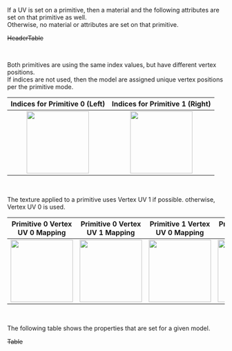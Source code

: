 If a UV is set on a primitive, then a material and the following attributes are set on that primitive as well.  
Otherwise, no material or attributes are set on that primitive.

~~HeaderTable~~

<br>

Both primitives are using the same index values, but have different vertex positions.  
If indices are not used, then the model are assigned unique vertex positions per the primitive mode.  

Indices for Primitive 0 (Left) | Indices for Primitive 1 (Right)
:---: | :---:
<img src="./Icon_Indices_Primitive0.png" height="144" width="144" align="middle"> | <img src="./Icon_Indices_Primitive1.png" height="144" width="144" align="middle">

<br>

The texture applied to a primitive uses Vertex UV 1 if possible. otherwise, Vertex UV 0 is used.  

Primitive 0 Vertex UV 0 Mapping | Primitive 0 Vertex UV 1 Mapping | Primitive 1 Vertex UV 0 Mapping | Primitive 1 Vertex UV 1 Mapping
:---: | :---: | :---: | :---:
<img src="./Icon_UVSpace2.png" height="144" width="144" align="middle"> | <img src="./Icon_UVSpace4.png" height="144" width="144" align="middle"> | <img src="./Icon_UVSpace3.png" height="144" width="144" align="middle"> | <img src="./Icon_UVSpace5.png" height="144" width="144" align="middle">

<br>

The following table shows the properties that are set for a given model.  

~~Table~~ 

